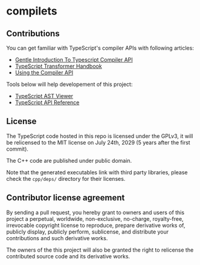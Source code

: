 # compilets

## Contributions

You can get familiar with TypeScript's compiler APIs with following articles:

* [Gentle Introduction To Typescript Compiler API](https://january.sh/posts/gentle-introduction-to-typescript-compiler-api)
* [TypeScript Transformer Handbook](https://github.com/itsdouges/typescript-transformer-handbook)
* [Using the Compiler API](https://github.com/microsoft/TypeScript/wiki/Using-the-Compiler-API)

Tools below will help developement of this project:

* [TypeScript AST Viewer](https://ts-ast-viewer.com/)
* [TypeScript API Reference](https://typestrong.org/typedoc-auto-docs/typedoc/modules/TypeScript.html)

## License

The TypeScript code hosted in this repo is licensed under the GPLv3, it will be
relicensed to the MIT license on July 24th, 2029 (5 years after the first
commit).

The C++ code are published under public domain.

Note that the generated executables link with third party libraries, please
check the `cpp/deps/` directory for their licenses.

## Contributor license agreement

By sending a pull request, you hereby grant to owners and users of this project
a perpetual, worldwide, non-exclusive, no-charge, royalty-free, irrevocable
copyright license to reproduce, prepare derivative works of, publicly display,
publicly perform, sublicense, and distribute your contributions and such
derivative works.

The owners of the this project will also be granted the right to relicense the
contributed source code and its derivative works.

